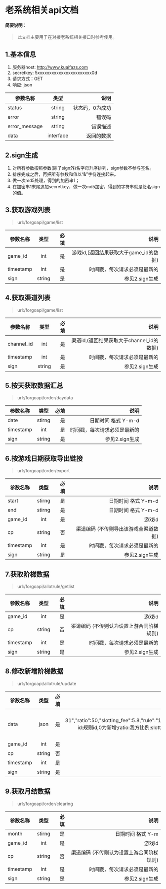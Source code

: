 # 老系统相关api文档

#### 简要说明：
> 此文档主要用于在对接老系统相关接口时参考使用。

## 1.基本信息
1. 服务器host:  http://www.kuaifazs.com
2. secretkey: 5xxxxxxxxxxxxxxxxxxxxxxx0d
3. 请求方式：GET
4. 响应: json

| 参数名称        | 类型            | 说明                        |
| --------------- |:---------------:| ---------------------------:|
| status          | string          | 状态码，0为成功             |
| error           | string          | 错误码                      |
| error_message   | string          | 错误描述                    |
| data            | interface       | 返回的数据                  |

## 2.sign生成
1. 对所有参数按照参数(除了sign外)名字母升序排列，sign参数不参与签名。
2. 排序完成之后，再把所有参数和值以“&”字符连接起来。
3. 做一次md5处理，得到的加密串1；
4. 在加密串1末尾追加secretkey，做一次md5加密，得到的字符串就是签名sign的值。


## 3.获取游戏列表

>url:/forgoapi/game/list

| 参数名称        | 类型            | 必填  | 说明                                   |
| --------------- |:---------------:| -----:| --------------------------------------:|
| game_id         | int             | 是    | 游戏id,(返回结果获取大于game_id的数据) |
| timestamp       | int             | 是    | 时间戳，每次请求必须是最新的           |
| sign            | string          | 是    | 参见2.sign生成                         |

## 4.获取渠道列表

>url:/forgoapi/game/list

| 参数名称        | 类型            | 必填  | 说明                                      |
| --------------- |:---------------:| -----:| -----------------------------------------:|
| channel_id      | int             | 是    | 渠道id,(返回结果获取大于channel_id的数据) |
| timestamp       | int             | 是    | 时间戳，每次请求必须是最新的              |
| sign            | string          | 是    | 参见2.sign生成                            |


## 5.按天获取数据汇总

>url:/forgoapi/order/daydata

| 参数名称        | 类型            | 必填  | 说明                                      |
| --------------- |:---------------:| -----:| -----------------------------------------:|
| date            | stirng          | 是    | 日期时间 格式 Y-m-d                       |
| timestamp       | int             | 是    | 时间戳，每次请求必须是最新的              |
| sign            | string          | 是    | 参见2.sign生成                            |


## 6.按游戏日期获取导出链接

>url:/forgoapi/order/export

| 参数名称        | 类型            | 必填  | 说明                                      |
| --------------- |:---------------:| -----:| -----------------------------------------:|
| start           | stirng          | 是    | 日期时间 格式 Y-m-d                       |
| end             | stirng          | 是    | 日期时间 格式 Y-m-d                       |
| game_id         | int             | 是    | 游戏id                                    |
| cp              | string          | 否    | 渠道编码 (不传则导出该游戏全渠道数据)     |
| timestamp       | int             | 是    | 时间戳，每次请求必须是最新的              |
| sign            | string          | 是    | 参见2.sign生成                            |



## 7.获取阶梯数据

>url:/forgoapi/allotrule/getlist

| 参数名称        | 类型            | 必填  | 说明                                      |
| --------------- |:---------------:| -----:| -----------------------------------------:|
| game_id         | int             | 是    | 游戏id                                    |
| cp              | string          | 否    | 渠道编码 (不传则认为设置上游合同阶梯规则)     |
| timestamp       | int             | 是    | 时间戳，每次请求必须是最新的              |
| sign            | string          | 是    | 参见2.sign生成                            |



## 8.修改新增阶梯数据

>url:/forgoapi/allotrule/update

| 参数名称        | 类型            | 必填  | 说明                                      |
| --------------- |:---------------:| -----:| -----------------------------------------:|
| data            | json            | 是    | 例子：[{"id":0,"start":"2017-01-01","end":"2018-12-31","ratio":50,"slotting_fee":5.8,"rule":"10000\<user\<20000&1480212121\<time\<1481212121"}], id:规则id,0为新增;ratio:我方比例;slotting_fee:通道费;rule:规则，使用&分割条件，目前只支持user、time、money条件类型，数值与条件类型间必须由"<"分割        |
| game_id         | int             | 是    | 游戏id                                    |
| cp              | string          | 否    | 渠道编码 (不传则认为设置上游合同阶梯规则)     |
| timestamp       | int             | 是    | 时间戳，每次请求必须是最新的              |
| sign            | string          | 是    | 参见2.sign生成                            |



## 9.获取月结数据

>url:/forgoapi/order/clearing



| 参数名称        | 类型            | 必填  | 说明                                      |
| --------------- |:---------------:| -----:| -----------------------------------------:|
| month           | stirng          | 是    | 日期时间 格式 Y-m                     |
| game_id         | int             | 是    | 游戏id                                    |
| cp              | string          | 否    | 渠道编码 (不传则认为设置上游合同阶梯规则)     |
| timestamp       | int             | 是    | 时间戳，每次请求必须是最新的              |
| sign            | string          | 是    | 参见2.sign生成                            |